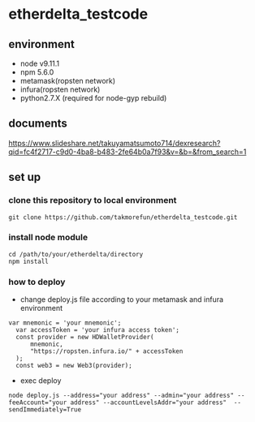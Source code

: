 # etherdelta_testcode

## environment
-  node v9.11.1
-  npm 5.6.0
-  metamask(ropsten network)
-  infura(ropsten network)
-  python2.7.X (required for node-gyp rebuild)

## documents
https://www.slideshare.net/takuyamatsumoto714/dexresearch?qid=fc4f2717-c9d0-4ba8-b483-2fe64b0a7f93&v=&b=&from_search=1

## set up

### clone this repository to local environment

```
git clone https://github.com/takmorefun/etherdelta_testcode.git
```
### install node module

```
cd /path/to/your/etherdelta/directory
npm install
```

### how to deploy
- change deploy.js file according to your metamask and infura environment
```
var mnemonic = 'your mnemonic';
  var accessToken = 'your infura access token';
  const provider = new HDWalletProvider(
      mnemonic,
      "https://ropsten.infura.io/" + accessToken
  );
  const web3 = new Web3(provider);
```
- exec deploy
```
node deploy.js --address="your address" --admin="your address" --feeAccount="your address" --accountLevelsAddr="your address"  --sendImmediately=True
```


